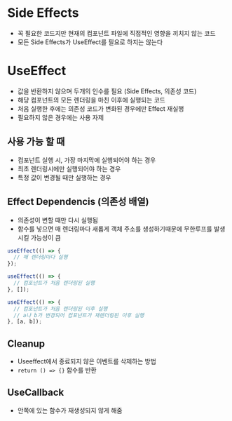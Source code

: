 # Side Effects
- 꼭 필요한 코드지만 현재의 컴포넌트 파일에 직접적인 영향을 끼치지 않는 코드
- 모든 Side Effects가 UseEffect를 필요로 하지는 않는다

# UseEffect
- 값을 반환하지 않으며 두개의 인수를 필요 (Side Effects, 의존성 코드)
- 해당 컴포넌트의 모든 렌더링을 마친 이후에 실행되는 코드
- 처음 실행한 후에는 의존성 코드가 변화된 경우에만 Effect 재실행
- 필요하지 않은 경우에는 사용 자제

## 사용 가능 할 때
- 컴포넌트 실행 시, 가장 마지막에 실행되어야 하는 경우
- 최초 렌더링시에만 실행되어야 하는 경우
- 특정 값이 변경될 때만 실행하는 경우

## Effect Dependencis (의존성 배열)
- 의존성이 변할 때만 다시 실행됨
- 함수를 넣으면 매 렌더링마다 새롭게 객체 주소를 생성하기때문에 무한루프를 발생시킬 가능성이 큼

```jsx
useEffect(() => {
  // 매 렌더링마다 실행
});

useEffect(() => {
  // 컴포넌트가 처음 렌더링된 실행
}, []);

useEffect(() => {
  // 컴포넌트가 처음 렌더링된 이후 실행
  // a나 b가 변경되어 컴포넌트가 재렌더링된 이후 실행
}, [a, b]);
```

## Cleanup
- Useeffect에서 종료되지 않은 이벤트를 삭제하는 방법
- `return () => {}` 함수를 반환

## UseCallback
- 안쪽에 있는 함수가 재생성되지 않게 해줌